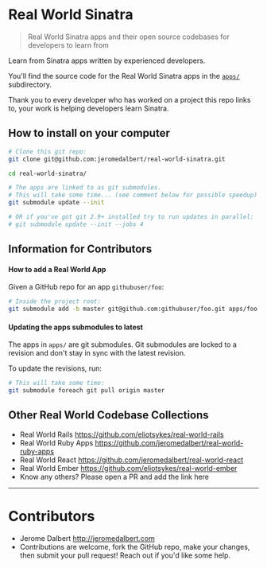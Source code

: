 # Real World Sinatra

> Real World Sinatra apps and their open source codebases for developers to learn from

Learn from Sinatra apps written by experienced developers.

You'll find the source code for the Real World Sinatra apps in the [`apps/`](apps/) subdirectory.

Thank you to every developer who has worked on a project this repo links to, your work is helping developers learn Sinatra.

## How to install on your computer

```bash
# Clone this git repo:
git clone git@github.com:jeromedalbert/real-world-sinatra.git

cd real-world-sinatra/

# The apps are linked to as git submodules.
# This will take some time... (see comment below for possible speedup)
git submodule update --init

# OR if you've got git 2.9+ installed try to run updates in parallel:
# git submodule update --init --jobs 4
```

## Information for Contributors

#### How to add a Real World App

Given a GitHub repo for an app `githubuser/foo`:

```bash
# Inside the project root:
git submodule add -b master git@github.com:githubuser/foo.git apps/foo
```

#### Updating the apps submodules to latest

The apps in `apps/` are git submodules. Git submodules are locked to a revision and don't stay in sync with the latest revision.

To update the revisions, run:

```bash
# This will take some time:
git submodule foreach git pull origin master
```

## Other Real World Codebase Collections

- Real World Rails https://github.com/eliotsykes/real-world-rails
- Real World Ruby Apps https://github.com/jeromedalbert/real-world-ruby-apps
- Real World React https://github.com/jeromedalbert/real-world-react
- Real World Ember https://github.com/eliotsykes/real-world-ember
- Know any others? Please open a PR and add the link here

---

# Contributors

- Jerome Dalbert http://jeromedalbert.com
- Contributions are welcome, fork the GitHub repo, make your changes, then submit your pull request! Reach out if you'd like some help.
